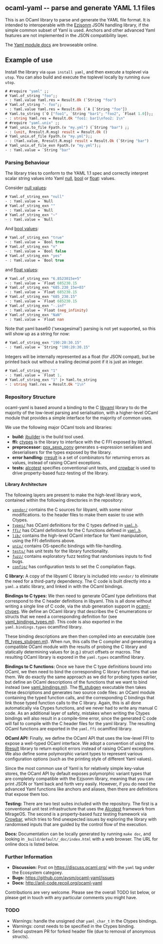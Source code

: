 ## ocaml-yaml -- parse and generate YAML 1.1 files

This is an OCaml library to parse and generate the YAML file
format.  It is intended to interoperable with the [Ezjsonm](https://github.com/mirage/ezjsonm)
JSON handling library, if the simple common subset of Yaml 
is used.  Anchors and other advanced Yaml features are not
implemented in the JSON compatibility layer.

The [Yaml module docs](http://anil-code.recoil.org/ocaml-yaml/yaml/Yaml/index.html) are browseable online.

## Example of use

Install the library via `opam install yaml`, and then execute a
toplevel via `utop`.  You can also build and execute the toplevel
locally by running `dune utop`.

```ocaml
# #require "yaml" ;;
# Yaml.of_string "foo";;
- : Yaml.value Yaml.res = Result.Ok (`String "foo")
# Yaml.of_string "- foo";;
- : Yaml.value Yaml.res = Result.Ok (`A [`String "foo"])
# Yaml.to_string (`O ["foo1", `String "bar1"; "foo2", `Float 1.0]);;
- : string Yaml.res = Result.Ok "foo1: bar1\nfoo2: 1\n"
# #require "yaml.unix" ;;
# Yaml_unix.to_file Fpath.(v "my.yml") (`String "bar") ;;
- : (unit, Rresult.R.msg) result = Result.Ok ()
# Yaml_unix.of_file Fpath.(v "my.yml");;
- : (Yaml.value, Rresult.R.msg) result = Result.Ok (`String "bar")
# Yaml_unix.of_file_exn Fpath.(v "my.yml");;
- : Yaml.value = `String "bar"
```

### Parsing Behaviour

The library tries to conform to the YAML 1.1 spec and correctly interpret
scalar string values into Yaml [null](http://yaml.org/type/null.html), 
[bool](http://yaml.org/type/bool.html) or [float](https://yaml.org/type/float.html):
values.

Consider [null values](http://yaml.org/type/null.html):

```ocaml
# Yaml.of_string_exn "null"
- : Yaml.value = `Null
# Yaml.of_string_exn ""
- : Yaml.value = `Null
# Yaml.of_string_exn "~"
- : Yaml.value = `Null
```

And [bool values](http://yaml.org/type/bool.html):

```ocaml
# Yaml.of_string_exn "true"
- : Yaml.value = `Bool true
# Yaml.of_string_exn "n"
- : Yaml.value = `Bool false
# Yaml.of_string_exn "yes"
- : Yaml.value = `Bool true
```

and [float values](https://yaml.org/type/float.html):

```ocaml
# Yaml.of_string_exn "6.8523015e+5"
- : Yaml.value = `Float 685230.15
# Yaml.of_string_exn "685.230_15e+03"
- : Yaml.value = `Float 685230.15
# Yaml.of_string_exn "685_230.15"
- : Yaml.value = `Float 685230.15
# Yaml.of_string_exn "-.inf"
- : Yaml.value = `Float (neg_infinity)
# Yaml.of_string_exn "NaN"
- : Yaml.value = `Float nan
```

Note that yaml base60 ('sexagesimal') parsing is not yet supported, so
this will show up as a string for now:

```ocaml
# Yaml.of_string_exn "190:20:30.15"
- : Yaml.value = `String "190:20:30.15"
```

Integers will be internally represented as a float (for JSON compat),
but be printed back out without a trailing decimal point if it is
just an integer.

```ocaml
# Yaml.of_string_exn "1"
- : Yaml.value = `Float 1.
# Yaml.of_string_exn "1" |> Yaml.to_string
- : string Yaml.res = Result.Ok "1\n"
```

### Repository Structure

ocaml-yaml is based around a binding to the C [libyaml](http://pyyaml.org/wiki/LibYAML)
library to do the majority of the low-level parsing and serialisation,
with a higher-level OCaml module that provides a simple interface for the
majority of common uses.

We use the following major OCaml tools and libraries:

- **build:** [jbuilder](https://github.com/janestreet/jbuilder) is the build tool used.
- **ffi:** [ctypes](https://github.com/ocamllabs/ocaml-ctypes) is the library to interface with the C FFI exposed by libYaml.
- **preprocessor:** [ppx_sexp_conv](https://github.com/janestreet/ppx_sexp_conv) generates s-expression serialises and deserialisers for the types exposed by the library.
- **error handling:** [rresult](https://github.com/dbuenzli/rresult) is a set of combinators for returning errors as values, instead of raising OCaml exceptions.
- **tests:** [alcotest](https://github.com/mirage/alcotest) specifies conventional unit tests, and [crowbar](https://github.com/stedolan/crowbar) is used to drive property-based fuzz-testing of the library.

#### Library Architecture

The following layers are present to make the high-level library work, contained
within the following directories in the repository:

- [`vendor/`](vendor/) contains the C sources for libyaml, with some minor modifications.
  to the header files to make them easier to use with Ctypes.
- [`types/`](types/) has OCaml definitions for the C types defined in [`yaml.h`](vendor/yaml.h).
- [`ffi/`](ffi/) has OCaml definitions for the C functions defined in [`yaml.h`](vendor/yaml.h).
- [`lib/`](lib/) contains the high-level OCaml interface for Yaml manipulation, using the FFI definitions above.
- [`unix/`](unix/) contains OS-specific bindings with file-handling.
- [`tests/`](tests/) has unit tests for the library functionality.
- [`fuzz/`](fuzz/) contains exploratory fuzz testing that randomises inputs to find bugs.
- [`config/`](config/) has configuration tests to set the C compilation flags.

**C library:** A copy of the libyaml C library is included into `vendor/` to eliminate the need
for a third-party dependency.  The C code is built directly into a `yaml.a`
static library, and linked in with the OCaml bindings.

**Bindings to C types:** We then need to generate OCaml type definitions that correspond to the C header
definitions in libyaml.  This is all done without writing a single line of C code,
via the stub generation support in [ocaml-ctypes](https://github.com/ocamllabs/ocaml-ctypes).
We define an OCaml library that describes the C enumerations or structs that we need a
corresponding definition for (see [yaml_bindings_types.ml](types/bindings/yaml_bindings_types.ml)).
This code is also exported in the `yaml.bindings.types` ocamlfind library.

These binding descriptions are then then compiled into an executable (see [ffi_types_stubgen.ml](types/stubgen/ffi_types_stubgen.ml)).
When run, this calls the C compiler and generating a compatible OCaml module with the results
of probing the C library and statically determining values for (e.g.) struct offsets or macros.
The resulting OCaml library is expored in the `yaml.types` ocamlfind library.

**Bindings to C functions:** Once we have the C type definitions bound into OCaml, we then need to
bind the corresponding C library functions that use them.  We do exactly the same approach as we 
did for probing types earlier, but define an OCaml descriptions of the functions
that we want to bind instead (see [yaml_bindings.ml](ffi/bindings/yaml_bindings.ml)).
The [ffi_stubgen](ffi/stubgen/ffi_stubgen.ml) executable then takes these descriptions and
generates *two* source code files: an OCaml module containing the typed function calls,
and the corresponding C bindings that link those typed function calls to the C library.
Again, this is all done automatically via Ctypes functions, and we never had to write
any manual C code.  As an additional layer of safety, mistakes when writing the Ctypes
bindings will also result in a compile-time error, since the generated C code will fail
to compile with the C header files for the yaml library.  The resulting OCaml functions
are exported in the `yaml.ffi` ocamlfind library.

**OCaml API:** Finally, we define the OCaml API that uses the low-level FFI to expose
a well-typed OCaml interface. We adopt a convention of using the [Rresult](https://github.com/dbuenzli/rresult)
library to return explicit errors instead of raising OCaml exceptions.  We also
define some polymorphic variant types to represent various configuration options
(such as the printing style of different Yaml values).

Since the most common use of Yaml is for relatively simple key-value stores, the
OCaml API by default exposes polymorphic variant types that are completely compatible
with the Ezjsonm library, meaning that you can print JSON or Yaml back and forth
very easily.  However, if you do need the advanced Yaml functions like anchors and
aliases, then there are definitions that expose them too.

**Testing:** There are two test suites included with the repository.  The first is
a conventional unit test infrastructure that uses the [Alcotest](https://github.com/mirage/alcotest)
framework from MirageOS.  The second is a property-based fuzz testing framework
via [Crowbar](https://github.com/stedolan/crowbar), which tries to find unexpected
issues by exploring the library with randomised inputs that are guided by the
control flow of the execution. 

**Docs:** Documentation can be locally generated by running `make doc`, and looking
in `_build/default/_doc/index.html` with a web browser. The URL for online docs
is listed below.

### Further Information

- **Discussion:** Post on <https://discuss.ocaml.org/> with the `yaml` tag under
  the Ecosystem categoey.
- **Bugs:** <https://github.com/avsm/ocaml-yaml/issues>
- **Docs:** <http://anil-code.recoil.org/ocaml-yaml>

Contributions are very welcome.  Please see the overall TODO list below, or
please get in touch with any particular comments you might have.

### TODO 

- Warnings: handle the unsigned char `yaml_char_t` in the Ctypes bindings.
- Warnings: const needs to be specified in the Ctypes binding.
- Send upstream PR for forked header file (due to removal of anonymous structs).
